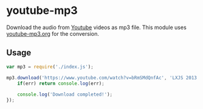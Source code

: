 # youtube-mp3

Download the audio from [Youtube](https://youtube.com) videos as mp3 file. This module uses [youtube-mp3.org](http://www.youtube-mp3.org/) for the conversion.

## Usage

```javascript
var mp3 = require('./index.js');

mp3.download('https://www.youtube.com/watch?v=bRmSMdQnfAc', 'LXJS 2013 Keynote', function(err) {
    if(err) return console.log(err);
    
    console.log('Download completed!');
});
```